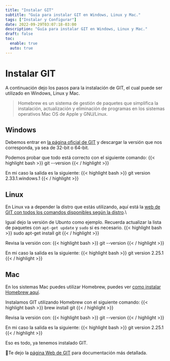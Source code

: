 ```yaml
---
title: "Instalar GIT"
subtitle: "Guía para instalar GIT en Windows, Linux y Mac."
tags: ["Instalar y Configurar"]
date: 2022-09-29T03:07:18-03:00
description: "Guía para instalar GIT en Windows, Linux y Mac."
draft: false
toc:
  enable: true
  auto: true
---
```


# Instalar GIT
A continuación dejo los pasos para la instalación de GIT, el cual puede ser utilizado en Windows, Linux y Mac.

> Homebrew es un sistema de gestión de paquetes que simplifica la instalación, actualización y eliminación de programas en los sistemas operativos Mac OS de Apple y GNU/Linux.

## Windows
Debemos entrar en [la página oficial de GIT](https://git-scm.com/download/win) y descargar la versión que nos corresponda, ya sea de 32-bit o 64-bit.

Podemos probar que todo está correcto con el siguiente comando:
{{< highlight bash >}}
git --version
{{< / highlight >}}

En mi caso la salida es la siguiente:
{{< highlight bash >}}
git version 2.33.1.windows.1
{{< / highlight >}}

## Linux
En Linux va a depender la distro que estás utilizando, aquí está la [web de GIT con todos los comandos disponibles según la distro](https://git-scm.com/download/linux).\

Igual dejo la versión de Ubunto como ejemplo.
Recuerda actualizar la lista de paquetes con `apt-get update` y `sudo` si es necesario.
{{< highlight bash >}}
sudo apt-get install git
{{< / highlight >}}

Revisa la versión con:
{{< highlight bash >}}
git --version
{{< / highlight >}}

En mi caso la salida es la siguiente:
{{< highlight bash >}}
git version 2.25.1
{{< / highlight >}}

## Mac
En los sistemas Mac puedes utilizar Homebrew, puedes ver [como instalar Homebrew aquí](/posts/instalar_homebrew/).

Instalamos GIT utilizando Homebrew con el siguiente comando:
{{< highlight bash >}}
brew install git
{{< / highlight >}}

Revisa la versión con:
{{< highlight bash >}}
git --version
{{< / highlight >}}

En mi caso la salida es la siguiente:
{{< highlight bash >}}
git version 2.25.1
{{< / highlight >}}

Eso es todo, ya tenemos instalado GIT.

:link:Te dejo la [página Web de GIT](https://git-scm.com) para documentación más detallada.
